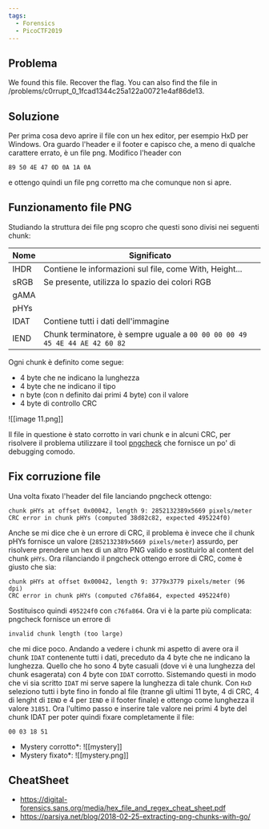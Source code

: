 ```yaml
---
tags:
  - Forensics
  - PicoCTF2019
---
```



## Problema
We found this file. Recover the flag. You can also find the file in /problems/c0rrupt_0_1fcad1344c25a122a00721e4af86de13.

## Soluzione

Per prima cosa devo aprire il file con un hex editor, per esempio HxD per Windows.
Ora guardo l'header e il footer e capisco che, a meno di qualche carattere errato, è un file png.
Modifico l'header con
```
89 50 4E 47 0D 0A 1A 0A
```
e ottengo quindi un file png corretto ma che comunque non si apre.

## Funzionamento file PNG

Studiando la struttura dei file png scopro che questi sono divisi nei seguenti chunk:

| Nome | Significato |
|--------|--------|
|IHDR|Contiene le informazioni sul file, come With, Height...|
|sRGB|Se presente, utilizza lo spazio dei colori RGB|
|gAMA||
|pHYs||
|IDAT|Contiene tutti i dati dell'immagine|
|IEND|Chunk terminatore, è sempre uguale a `00 00 00 00 49 45 4E 44 AE 42 60 82`|

Ogni chunk è definito come segue:
- 4 byte che ne indicano la lunghezza
- 4 byte che ne indicano il tipo
- n byte (con n definito dai primi 4 byte) con il valore
- 4 byte di controllo CRC

![[image 11.png]]

Il file in questione è stato corrotto in vari chunk e in alcuni CRC, per risolvere il problema utilizzare il tool [pngcheck](http://www.libpng.org/pub/png/apps/pngcheck.html) che fornisce un po' di debugging comodo.

## Fix corruzione file
Una volta fixato l'header del file lanciando pngcheck ottengo:
```
chunk pHYs at offset 0x00042, length 9: 2852132389x5669 pixels/meter
CRC error in chunk pHYs (computed 38d82c82, expected 495224f0)
```
Anche se mi dice che è un errore di CRC, il problema è invece che il chunk pHYs fornisce un valore (`2852132389x5669 pixels/meter`) assurdo, per risolvere prendere un hex di un altro PNG valido e sostituirlo al content del chunk `pHYs`. Ora rilanciando il pngcheck ottengo errore di CRC, come è giusto che sia:
```
chunk pHYs at offset 0x00042, length 9: 3779x3779 pixels/meter (96 dpi)
CRC error in chunk pHYs (computed c76fa864, expected 495224f0)
```
Sostituisco quindi `495224f0` con `c76fa864`.
Ora vi è la parte più complicata: pngcheck fornisce un errore di
```
invalid chunk length (too large)
```
che mi dice poco.
Andando a vedere i chunk mi aspetto di avere ora il chunk `IDAT` contenente tutti i dati, preceduto da 4 byte che ne indicano la lunghezza.
Quello che ho sono 4 byte casuali (dove vi è una lunghezza del chunk esagerata) con 4 byte con `IDAT` corrotto. Sistemando questi in modo che vi sia scritto `IDAT` mi serve sapere la lunghezza di tale chunk.
Con `HxD` seleziono tutti i byte fino in fondo al file (tranne gli ultimi 11 byte, 4 di CRC, 4 di lenght di `IEND` e 4 per `IEND` e il footer finale) e ottengo come lunghezza il valore `31851`.
Ora l'ultimo passo e inserire tale valore nei primi 4 byte del chunk IDAT per poter quindi fixare completamente il file:
```
00 03 18 51
```
* Mystery corrotto*: ![[mystery]]
* Mystery fixato*: ![[mystery.png]]


## CheatSheet

* https://digital-forensics.sans.org/media/hex_file_and_regex_cheat_sheet.pdf
* https://parsiya.net/blog/2018-02-25-extracting-png-chunks-with-go/


